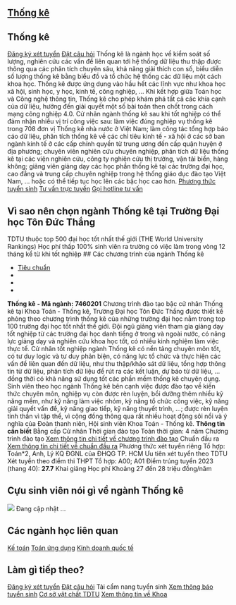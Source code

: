 
## [Thống kê](/dai-hoc/nganh-hoc/thong-ke)
## Thống kê
[Đăng ký xét tuyển](https://xettuyen.tdtu.edu.vn) 
[Đặt câu hỏi](../../../../) Thống kê là ngành học về kiểm soát số lượng, nghiên cứu các vấn đề liên quan
tới hệ thống dữ liệu thu thập được thông qua các phân tích chuyên sâu, khả năng
giải thích con số, biểu diễn số lượng thống kê bằng biểu đồ và tổ chức hệ thống
các dữ liệu một cách khoa học. Thống kê được ứng dụng vào hầu hết các lĩnh vực
như khoa học xã hội, sinh học, y học, kinh tế, công nghiệp, ... Khi kết hợp giữa
Toán học và Công nghệ thông tin, Thống kê cho phép khám phá tất cả các khía cạnh
của dữ liệu, hướng đến giải quyết một số bài toán then chốt trong cách mạng công
nghiệp 4.0. Cử nhân ngành thống kê sau khi tốt nghiệp có thể đảm nhận nhiều vị trí công
việc sau: làm việc đúng nghiệp vụ thống kê trong 708 đơn vị Thống kê nhà nước ở
Việt Nam; làm công tác tổng hợp báo cáo dữ liệu, phân tích thống kê về các chỉ
tiêu kinh tế - xã hội ở các sở ban ngành kinh tế ở các cấp chính quyền từ trung
ương đến cấp quận huyện ở địa phương; chuyên viên nghiên cứu chuyên nghiệp, phân
tích dữ liệu thống kê tại các viện nghiên cứu, công ty nghiên cứu thị trường,
vận tải biển, hàng không; giảng viên giảng dạy các học phần thống kê tại các
trường đại học, cao đẳng và trung cấp chuyên nghiệp trong hệ thống giáo dục đào
tạo Việt Nam, … hoặc có thể tiếp tục học lên các bậc học cao hơn.
[Phương thức tuyển sinh](../../../../dai-hoc/tuyen-sinh/phuong-thuc-2024) 
[Tư vấn trực tuyến](https://www.facebook.com/tuyensinhtdtu) 
[Gọi hotline tư vấn](../../../../hoc-tai-tdtu/ho-tro-sinh-vien) 
## Vì sao nên chọn ngành Thống kê tại Trường Đại học Tôn Đức Thắng
 TDTU thuộc top 500 đại học tốt nhất thế giới (THE World University Rankings) Học phí thấp 100% sinh viên ra trường có việc làm trong vòng 12 tháng kể từ khi tốt nghiệp ## Các chương trình của ngành Thống kê
* [Tiêu chuẩn](#tab-xi31e-1)
* 
* 
* 
**Thống kê** 
**- Mã ngành:** 
**7460201** Chương trình đào tạo bậc cử nhân Thống kê tại Khoa Toán - Thống kê, Trường
Đại học Tôn Đức Thắng được thiết kế phỏng theo chương trình thống kê của những
trường đại học nằm trong top 100 trường đại học tốt nhất thế giới. Đội ngũ giảng
viên tham gia giảng dạy tốt nghiệp từ các trường đại học danh tiếng ở trong và
ngoài nước, có năng lực giảng dạy và nghiên cứu khoa học tốt, có nhiều kinh
nghiệm làm việc thực tế. Cử nhân tốt nghiệp ngành Thống kê có nền tảng chuyên môn tốt, có tư duy logic
và tư duy phản biện, có năng lực tổ chức và thực hiện các vấn đề liên quan đến
dữ liệu, như thu thập/khảo sát dữ liệu, tổng hợp thông tin từ dữ liệu, phân tích
dữ liệu để rút ra các kết luận, dự báo từ dữ liệu, … đồng thời có khả năng sử
dụng tốt các phần mềm thống kê chuyên dụng. Sinh viên theo học ngành Thống kê bên cạnh việc được đào tạo về kiến thức
chuyên môn, nghiệp vụ còn được rèn luyện, bồi dưỡng thêm nhiều kỹ năng mềm, như
kỹ năng làm việc nhóm, kỹ năng tổ chức công việc, kỹ năng giải quyết vấn đề, kỹ
năng giao tiếp, kỹ năng thuyết trình, …; được rèn luyện tinh thần vì tập thể, vì
cộng đồng thông qua rất nhiều hoạt động sôi nổi và ý nghĩa của Đoàn thanh niên,
Hội sinh viên Khoa Toán - Thống kê.
**Thông tin cần biết** Bằng cấp Cử nhân
 Thời gian đào tạo Toàn thời gian: 4 năm
 Chương trình đào tạo [Xem thông tin chi tiết về chương trình đào
tạo](https://cktt-cdr.tdtu.edu.vn/chuongtrinhdaotao?type=tuyensinh&hedaotao=0)
 Chuẩn đầu ra [Xem thông tin chi tiết về chuẩn đầu
ra](https://cktt-cdr.tdtu.edu.vn/chuandaura?type=tuyensinh&hedaotao=0)
 Phương thức xét tuyển riêng Tổ hợp: Toán\*2, Anh, Lý KQ ĐGNL của ĐHQG TP. HCM Ưu tiên xét tuyển theo TDTU
 Xét tuyển theo điểm thi THPT Tổ hợp: A00; A01 Điểm trúng tuyển 2023 (thang 40):  **27.7**
 Khai giảng Học phí Khoảng 27 đến 28 triệu đồng/năm
## Cựu sinh viên nói gì về ngành Thống kê
![](https://admission.tdtu.edu.vn) Đang cập nhật ...
## Các ngành học liên quan
[Kế toán](../../../../dai-hoc/nganh-hoc/ke-toan) 
[Toán ứng dụng](../../../../dai-hoc/nganh-hoc/toan-ung-dung) 
[Kinh doanh quốc tế](../../../../dai-hoc/nganh-hoc/kinh-doanh-quoc-te) 
## Làm gì tiếp theo?
[Đăng ký xét tuyển](https://xettuyen.tdtu.edu.vn) 
[Đặt câu hỏi](../../../../) 
Tải cẩm nang tuyển sinh
[Xem thông báo tuyển sinh](../../../../dai-hoc/tuyen-sinh/phuong-thuc-2024) 
[Cơ sở vật chất TDTU](../../../../gioi-thieu/co-so-vat-chat) 
[Xem thông tin về Khoa](https://fms.tdtu.edu.vn/) 
